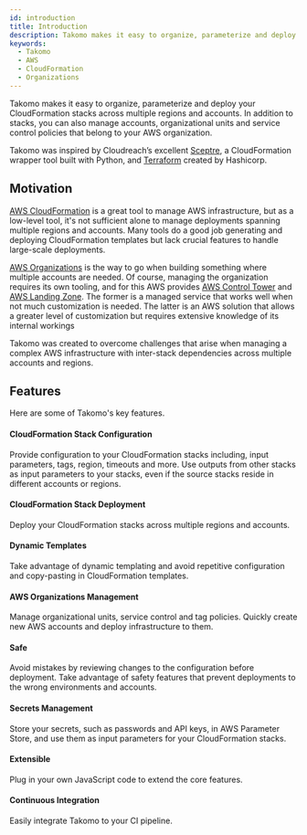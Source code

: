 ```yaml
---
id: introduction
title: Introduction
description: Takomo makes it easy to organize, parameterize and deploy your CloudFormation stacks across multiple regions and accounts
keywords:
  - Takomo
  - AWS
  - CloudFormation
  - Organizations
---
```


Takomo makes it easy to organize, parameterize and deploy your CloudFormation stacks across multiple regions and accounts. In addition to stacks, you can also manage accounts, organizational units and service control policies that belong to your AWS organization.

Takomo was inspired by Cloudreach’s excellent [Sceptre](https://sceptre.cloudreach.com/), a CloudFormation wrapper tool built with Python, and [Terraform](https://www.terraform.io/) created by Hashicorp.

## Motivation

[AWS CloudFormation](https://aws.amazon.com/cloudformation/) is a great tool to manage AWS infrastructure, but as a low-level tool, it's not sufficient alone to manage deployments spanning multiple regions and accounts. Many tools do a good job generating and deploying CloudFormation templates but lack crucial features to handle large-scale deployments.

[AWS Organizations](https://aws.amazon.com/organizations/) is the way to go when building something where multiple accounts are needed. Of course, managing the organization requires its own tooling, and for this AWS provides [AWS Control Tower](https://aws.amazon.com/controltower/) and [AWS Landing Zone](https://aws.amazon.com/solutions/aws-landing-zone/). The former is a managed service that works well when not much customization is needed. The latter is an AWS solution that allows a greater level of customization but requires extensive knowledge of its internal workings

Takomo was created to overcome challenges that arise when managing a complex AWS infrastructure with inter-stack dependencies across multiple accounts and regions.

## Features

Here are some of Takomo's key features.

#### CloudFormation Stack Configuration

Provide configuration to your CloudFormation stacks including, input parameters, tags, region, timeouts and more. Use outputs from other stacks as input parameters to your stacks, even if the source stacks reside in different accounts or regions.

#### CloudFormation Stack Deployment

Deploy your CloudFormation stacks across multiple regions and accounts.

#### Dynamic Templates

Take advantage of dynamic templating and avoid repetitive configuration and
copy-pasting in CloudFormation templates.

#### AWS Organizations Management

Manage organizational units, service control and tag policies. Quickly create new AWS accounts and deploy infrastructure to them.

#### Safe

Avoid mistakes by reviewing changes to the configuration before deployment. Take advantage of safety features that prevent deployments to the wrong environments
and accounts.

#### Secrets Management

Store your secrets, such as passwords and API keys, in AWS Parameter Store, and use them as input parameters for your CloudFormation stacks.

#### Extensible

Plug in your own JavaScript code to extend the core features.

#### Continuous Integration

Easily integrate Takomo to your CI pipeline.
